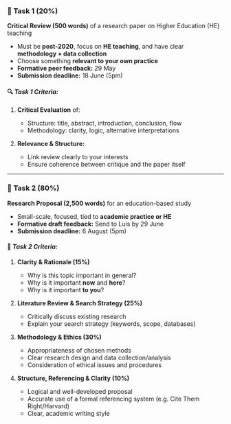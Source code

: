 ### **📝 Task 1 (20%)**

**Critical Review (500 words)** of a research paper on Higher Education (HE) teaching

- Must be **post-2020**, focus on **HE teaching**, and have clear **methodology + data collection**
- Choose something **relevant to your own practice**
- **Formative peer feedback:** 29 May
- **Submission deadline:** 18 June (5pm)

#### 🔍 *Task 1 Criteria:*

1. **Critical Evaluation** of:
    - Structure: title, abstract, introduction, conclusion, flow
    - Methodology: clarity, logic, alternative interpretations

2. **Relevance & Structure:**
    - Link review clearly to your interests
    - Ensure coherence between critique and the paper itself

* * *

### **📄 Task 2 (80%)**

**Research Proposal (2,500 words)** for an education-based study

- Small-scale, focused, tied to **academic practice or HE**
- **Formative draft feedback:** Send to Luis by 29 June
- **Submission deadline:** 6 August (5pm)

#### 📌 *Task 2 Criteria:*

1. **Clarity & Rationale (15%)**
    - Why is this topic important in general?
    - Why is it important **now** and **here**?
    - Why is it important **to you**?

2. **Literature Review & Search Strategy (25%)**
    - Critically discuss existing research
    - Explain your search strategy (keywords, scope, databases)

3. **Methodology & Ethics (30%)**
    - Appropriateness of chosen methods
    - Clear research design and data collection/analysis
    - Consideration of ethical issues and procedures

4. **Structure, Referencing & Clarity (10%)**
    - Logical and well-developed proposal
    - Accurate use of a formal referencing system (e.g. Cite Them Right/Harvard)
    - Clear, academic writing style